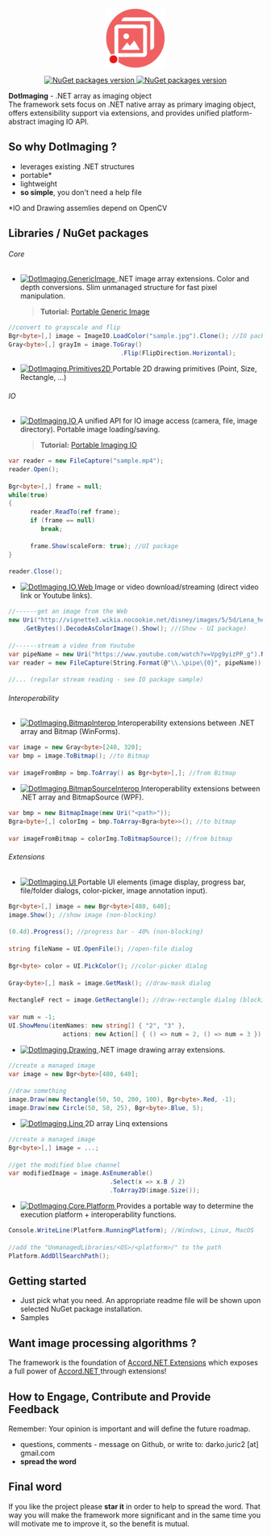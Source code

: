 <p align="center">
    <a href="https://www.nuget.org/profiles/dajuric"> <img src="Deployment/Logo/logo-big.png" alt="DotImaging logo" width="120" align="center"> </a>
</p>

<p align="center">
    <a href="https://www.nuget.org/profiles/dajuric"> <img src="https://img.shields.io/badge/NuGet-v4.8.3-blue.svg?style=flat-square" alt="NuGet packages version"/>  </a>
    <a href="https://gitter.im/dajuric/dot-imaging?utm_source=badge&utm_medium=badge&utm_campaign=pr-badge&content=body_link"> <img src="https://img.shields.io/badge/chat-on_gitter-brightgreen.svg?style=flat-square" alt="NuGet packages version"/>  </a>
</p>

**DotImaging** - .NET array as imaging object  
The framework sets focus on .NET native array as primary imaging object, offers extensibility support via extensions, and provides unified platform-abstract imaging IO API. 

## So why DotImaging ?

+ leverages existing .NET structures
+ portable* 
+ lightweight
+ **so simple**, you don't need a help file

*IO and Drawing assemlies depend on OpenCV

## Libraries / NuGet packages


###### Core

+ <a href="https://www.nuget.org/packages/DotImaging.GenericImage"> 
    <img src="https://img.shields.io/badge/DotImaging-GenericImage-red.svg?style=flat-square" alt="DotImaging.GenericImage"/>  
  </a> 
  .NET image array extensions. Color and depth conversions. Slim unmanaged structure for fast pixel manipulation.

  > **Tutorial:** <a href="http://www.codeproject.com/Articles/829349/Introducing-Portable-Generic-Image-Library-for-Csh" target="_blank">Portable Generic Image</a>

 ``` csharp
//convert to grayscale and flip
Bgr<byte>[,] image = ImageIO.LoadColor("sample.jpg").Clone(); //IO package
Gray<byte>[,] grayIm = image.ToGray()
                                .Flip(FlipDirection.Horizontal);
 ```

+ <a href="https://www.nuget.org/packages/DotImaging.Primitives2D"> 
    <img src="https://img.shields.io/badge/DotImaging-Primitives2D-red.svg?style=flat-square" alt="DotImaging.Primitives2D"/>  
  </a> 
  Portable 2D drawing primitives (Point, Size, Rectangle, ...)


###### IO

+ <a href="https://www.nuget.org/packages/DotImaging.IO"> 
    <img src="https://img.shields.io/badge/DotImaging-IO-red.svg?style=flat-square" alt="DotImaging.IO"/>  
  </a>
  A unified API for IO image access (camera, file, image directory). Portable image loading/saving.

  > **Tutorial:** <a href="http://www.codeproject.com/Articles/828012/Introducing-Portable-Video-IO-Library-for-Csharp" target="_blank">Portable Imaging IO</a>

 ``` csharp
var reader = new FileCapture("sample.mp4");
reader.Open();

Bgr<byte>[,] frame = null;
while(true)
{
       reader.ReadTo(ref frame);
       if (frame == null)
          break;

       frame.Show(scaleForm: true); //UI package
}

reader.Close();
 ``` 
 
+ <a href="https://www.nuget.org/packages/DotImaging.IO.Web"> 
    <img src="https://img.shields.io/badge/DotImaging-IO.Web-red.svg?style=flat-square" alt="DotImaging.IO.Web"/>  
  </a>
  Image or video download/streaming (direct video link or Youtube links).

 ``` csharp
//------get an image from the Web
new Uri("http://vignette3.wikia.nocookie.net/disney/images/5/5d/Lena_headey_.jpg")
     .GetBytes().DecodeAsColorImage().Show(); //(Show - UI package)
 
//------stream a video from Youtube
var pipeName = new Uri("https://www.youtube.com/watch?v=Vpg9yizPP_g").NamedPipeFromYoutubeUri(); //Youtube
var reader = new FileCapture(String.Format(@"\\.\pipe\{0}", pipeName)) //IO package
 
//... (regular stream reading - see IO package sample)
 ``` 

 
###### Interoperability

+ <a href="https://www.nuget.org/packages/DotImaging.BitmapInterop"> 
    <img src="https://img.shields.io/badge/DotImaging-BitmapInterop-red.svg?style=flat-square" alt="DotImaging.BitmapInterop"/>  
  </a>
  Interoperability extensions between .NET array and Bitmap (WinForms).

 ``` csharp
var image = new Gray<byte>[240, 320];
var bmp = image.ToBitmap(); //to Bitmap

var imageFromBmp = bmp.ToArray() as Bgr<byte>[,]; //from Bitmap
 ``` 
 
+ <a href="https://www.nuget.org/packages/DotImaging.BitmapSourceInterop"> 
    <img src="https://img.shields.io/badge/DotImaging-BitmapSourceInterop-red.svg?style=flat-square" alt="DotImaging.BitmapSourceInterop"/>  
  </a>
  Interoperability extensions between .NET array and BitmapSource (WPF).

 ``` csharp
var bmp = new BitmapImage(new Uri("<path>"));
Bgra<byte>[,] colorImg = bmp.ToArray<Bgra<byte>>(); //to bitmap

var imageFromBitmap = colorImg.ToBitmapSource(); //from bitmap
 ```

 
###### Extensions

+ <a href="https://www.nuget.org/packages/DotImaging.UI"> 
    <img src="https://img.shields.io/badge/DotImaging-UI-red.svg?style=flat-square" alt="DotImaging.UI"/>  
  </a> 
  Portable UI elements (image display, progress bar, file/folder dialogs, color-picker, image annotation input).

 ``` csharp
Bgr<byte>[,] image = new Bgr<byte>[480, 640];
image.Show(); //show image (non-blocking)

(0.4d).Progress(); //progress bar - 40% (non-blocking)

string fileName = UI.OpenFile(); //open-file dialog

Bgr<byte> color = UI.PickColor(); //color-picker dialog

Gray<byte>[,] mask = image.GetMask(); //draw-mask dialog 

RectangleF rect = image.GetRectangle(); //draw-rectangle dialog (blocking and non-blocking)

var num = -1;
UI.ShowMenu(itemNames: new string[] { "2", "3" },
                actions: new Action[] { () => num = 2, () => num = 3 }); //menu-dialog
 ```

+ <a href="https://www.nuget.org/packages/DotImaging.Drawing"> 
    <img src="https://img.shields.io/badge/DotImaging-Drawing-red.svg?style=flat-square" alt="DotImaging.Drawing"/>  
  </a> 
  .NET image drawing array extensions.

 ``` csharp
//create a managed image
var image = new Bgr<byte>[480, 640];

//draw something
image.Draw(new Rectangle(50, 50, 200, 100), Bgr<byte>.Red, -1);
image.Draw(new Circle(50, 50, 25), Bgr<byte>.Blue, 5);
 ``` 

+ <a href="https://www.nuget.org/packages/DotImaging.Linq"> 
    <img src="https://img.shields.io/badge/DotImaging-Linq-red.svg?style=flat-square" alt="DotImaging.Linq"/>  
  </a> 
  2D array Linq extensions

 ``` csharp
//create a managed image
Bgr<byte>[,] image = ...; 

//get the modified blue channel 
var modifiedImage = image.AsEnumerable()
	                         .Select(x => x.B / 2)
							 .ToArray2D(image.Size());
 ``` 
 
+ <a href="https://www.nuget.org/packages/DotImaging.Core.Platform"> 
    <img src="https://img.shields.io/badge/DotImaging-Core.Platform-red.svg?style=flat-square" alt="DotImaging.Core.Platform"/>  
  </a> 
  Provides a portable way to determine the execution platform + interoperability functions.

``` csharp
Console.WriteLine(Platform.RunningPlatform); //Windows, Linux, MacOS

//add the "UnmanagedLibraries/<OS>/<platform>/" to the path
Platform.AddDllSearchPath(); 
 ``` 
  
 
## Getting started
+ Just pick what you need. An appropriate readme file will be shown upon selected NuGet package installation. 
+ Samples

## Want image processing algorithms ?
The framework is the foundation of <a href="https://github.com/dajuric/accord-net-extensions">Accord.NET Extensions</a> which exposes a full power of <a href="http://accord-framework.net/"> Accord.NET </a> through extensions!

## How to Engage, Contribute and Provide Feedback  
Remember: Your opinion is important and will define the future roadmap.
+ questions, comments - message on Github, or write to: darko.juric2 [at] gmail.com
+ **spread the word** 

## Final word
If you like the project please **star it** in order to help to spread the word. That way you will make the framework more significant and in the same time you will motivate me to improve it, so the benefit is mutual.
